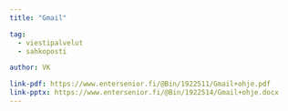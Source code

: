 ```yaml
---
title: "Gmail"

tag:
  - viestipalvelut
  - sahkoposti

author: VK

link-pdf: https://www.entersenior.fi/@Bin/1922511/Gmail+ohje.pdf
link-pptx: https://www.entersenior.fi/@Bin/1922514/Gmail+ohje.docx
---
```


